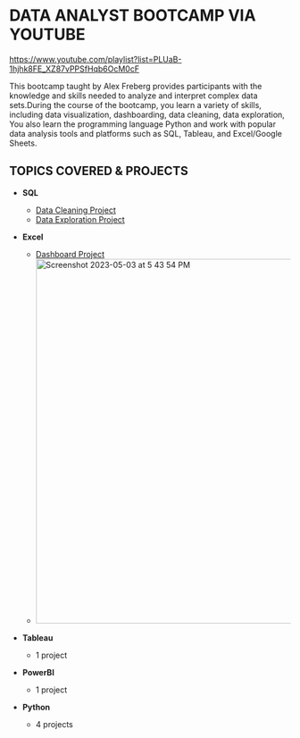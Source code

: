 # DATA ANALYST BOOTCAMP VIA YOUTUBE
https://www.youtube.com/playlist?list=PLUaB-1hjhk8FE_XZ87vPPSfHqb6OcM0cF

This bootcamp taught by Alex Freberg provides participants with the knowledge and skills needed to analyze and interpret complex data sets.During the course of the bootcamp, you learn a variety of skills, including data visualization, dashboarding, data cleaning, data exploration, You also learn the programming language Python and work with popular data analysis tools and platforms such as SQL, Tableau, and Excel/Google Sheets.



## TOPICS COVERED & PROJECTS
* **SQL**
  * [Data Cleaning Project](https://github.com/ELBrown11/AlexTheAnalystBootcampProjects/blob/main/CleaningData_housing_data_Final.sql)
  * [Data Exploration Project](https://github.com/ELBrown11/AlexTheAnalystBootcampProjects/blob/main/DataExploration_covid_data.sql)
* **Excel**
  * [Dashboard Project](https://github.com/ELBrown11/AlexTheAnalystBootcampProjects/blob/main/Bootcamp%20Portfolio%20Project_%20Excel.xlsx)
  * <img width="653" alt="Screenshot 2023-05-03 at 5 43 54 PM" src="https://user-images.githubusercontent.com/34903672/236056661-8e599b5d-c16d-4d51-84f0-a92df1f5ad9c.png">

* **Tableau**
  * 1 project
* **PowerBI**
  * 1 project   
* **Python**
  * 4 projects 
